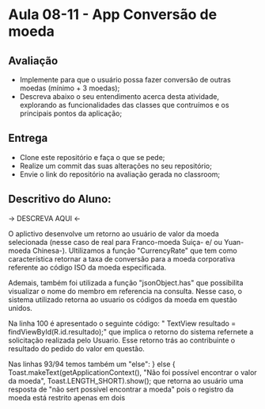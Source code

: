 # Aula 08-11 - App Conversão de moeda

## Avaliação

* Implemente para que o usuário possa fazer conversão de outras moedas (mínimo + 3 moedas);
* Descreva abaixo o seu entendimento acerca desta atividade, explorando as funcionalidades das classes que contruímos e os principais pontos da aplicação;

## Entrega

* Clone este repositório e faça o que se pede;
* Realize um commit das suas alterações no seu repositório;
* Envie o link do repositório na avaliação gerada no classroom;

## Descritivo do Aluno:

-> DESCREVA AQUI <-

O aplictivo desenvolve um retorno ao usuário de valor da moeda selecionada (nesse caso de real 
para Franco-moeda Suiça- e/ ou Yuan-moeda Chinesa-).
Ultilizamos a função "CurrencyRate" que tem como característica retornar a taxa de conversão 
para a moeda corporativa referente ao código ISO da moeda especificada.

Ademais, também foi utilizada a função "jsonObject.has" que possibilita visualizar o nome do membro
em referencia na consulta. Nesse caso, o sistema utilizado retorna ao usuario os códigos da moeda em questão 
unidos. 

Na linha 100 é apresentado o seguinte código: " TextView resultado = findViewById(R.id.resultado);" que implica o retorno do sistema refernete a solicitação realizada
pelo Usuario. Esse retorno trás ao contribuinte o resultado do pedido do valor em questão. 

Nas linhas 93/94 temos também um "else":  } else { Toast.makeText(getApplicationContext(), 
"Não foi possível encontrar o valor da moeda", Toast.LENGTH_SHORT).show(); que retorna ao usuário uma resposta de "não sert possível encontrar a moeda" pois 
o registro da moeda está restrito apenas em dois





 
